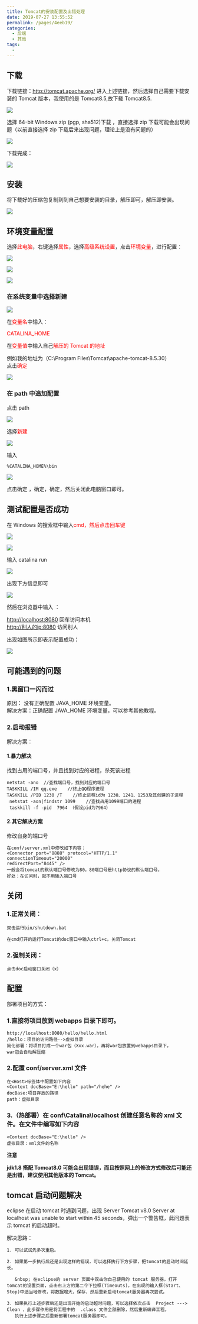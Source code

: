 ```yaml
---
title: Tomcat的安装配置及出错处理
date: 2019-07-27 13:55:52
permalink: /pages/4eeb19/
categories:
  - 后端
  - 其他
tags:
  -
---
```


## 下载

下载链接：<http://tomcat.apache.org/>
进入上述链接，然后选择自己需要下载安装的 Tomcat 版本，我使用的是 Tomcat8.5,故下载 Tomcat8.5.

<!-- ![](https://cdn.jsdelivr.net/gh/gujunling/PicGo-image/test/1722264-20190727133746563-398273770.png) -->

<!-- ![](https://gitee.com/gujunling/pic-go-image/raw/master/test/1722264-20190727133746563-398273770.png) -->

![](https://sweetheartjq.cn/images/52f27fbc1e9347d09858e40c0e470822.png)

选择 64-bit Windows zip (pgp, sha512)下载 ，直接选择 zip 下载可能会出现问题（以前直接选择 zip 下载后来出现问题，理论上是没有问题的）

<!-- ![](https://cdn.jsdelivr.net/gh/gujunling/PicGo-image/test/1722264-20200103141341351-597172873.png) -->

<!-- ![](https://gitee.com/gujunling/pic-go-image/raw/master/test/1722264-20200103141341351-597172873.png) -->

![](https://sweetheartjq.cn/images/3b4ff4c7e69f44f896dd97ca742d0519.png)

下载完成：

<!-- ![](https://cdn.jsdelivr.net/gh/gujunling/PicGo-image/test/1722264-20190727134533395-461412391.png) -->

<!-- ![](https://gitee.com/gujunling/pic-go-image/raw/master/test/1722264-20190727134533395-461412391.png) -->

![](https://sweetheartjq.cn/images/3453123a5b3e4d47b0cf417e3fd5bb56.png)

## 安装

将下载好的压缩包复制到到自己想要安装的目录，解压即可，解压即安装。

<!-- ![](https://cdn.jsdelivr.net/gh/gujunling/PicGo-image/test/1722264-20190727134556661-637872403.png) -->

<!-- ![](https://gitee.com/gujunling/pic-go-image/raw/master/test/1722264-20190727134556661-637872403.png) -->

![](https://sweetheartjq.cn/images/908a733961d3410b8775baa8a8dc467c.png)

## 环境变量配置

选择<font color = red >此电脑</font>，右键选择<font color = red >属性</font>，选择<font color = red >高级系统设置</font>，点击<font color = red >环境变量</font>，进行配置：

<!-- ![](https://cdn.jsdelivr.net/gh/gujunling/PicGo-image/test/1722264-20190727134610779-89818729.png) -->

<!-- ![](https://gitee.com/gujunling/pic-go-image/raw/master/test/1722264-20190727134610779-89818729.png) -->

![](https://sweetheartjq.cn/images/c32e36df73794901927a9b8a4ab7e480.png)

<!-- ![](https://cdn.jsdelivr.net/gh/gujunling/PicGo-image/test/1722264-20190727134618958-466997541.png) -->

<!-- ![](https://gitee.com/gujunling/pic-go-image/raw/master/test/1722264-20190727134618958-466997541.png) -->

![](https://sweetheartjq.cn/images/44db00733f604d11a2fc359af1b7c6c9.png)

<!-- ![](https://cdn.jsdelivr.net/gh/gujunling/PicGo-image/test/1722264-20190727134624717-1058297757.png) -->

<!-- ![](https://gitee.com/gujunling/pic-go-image/raw/master/test/1722264-20190727134624717-1058297757.png) -->

![](https://sweetheartjq.cn/images/6d7cc3272624496ab8eaf386c5fd9b04.png)

### 在系统变量中选择新建

<!-- ![](https://cdn.jsdelivr.net/gh/gujunling/PicGo-image/test/1722264-20190727134642209-76606195.png) -->

<!-- ![](https://gitee.com/gujunling/pic-go-image/raw/master/test/1722264-20190727134642209-76606195.png) -->

![](https://sweetheartjq.cn/images/729733ce1f534e82b9075406841f2cca.png)

在<font color = red >变量名</font>中输入：

<font color= red >CATALINA_HOME</font>

在<font color= red >变量值</font>中输入自己<font color = red >解压的 Tomcat 的地址</font>

例如我的地址为（C:\Program Files\Tomcat\apache-tomcat-8.5.30）  
点击<font color= red>确定</font>

<!-- ![](https://cdn.jsdelivr.net/gh/gujunling/PicGo-image/test/1722264-20190727134705456-913750370.png) -->

<!-- ![](https://gitee.com/gujunling/pic-go-image/raw/master/test/1722264-20190727134705456-913750370.png) -->

![](https://sweetheartjq.cn/images/425f959aa197456184ad2b290981bcae.png)

### 在 path 中追加配置

点击 path

<!-- ![](https://cdn.jsdelivr.net/gh/gujunling/PicGo-image/test/1722264-20190727134803109-330506514.png) -->

<!-- ![](https://gitee.com/gujunling/pic-go-image/raw/master/test/1722264-20190727134803109-330506514.png) -->

![](https://sweetheartjq.cn/images/9124920ba1b948afb4eb968dd8ce2324.png)

选择<font color = red >新建</font>

<!-- ![](https://cdn.jsdelivr.net/gh/gujunling/PicGo-image/test/1722264-20190727134823291-1656317876.png) -->

<!-- ![](https://gitee.com/gujunling/pic-go-image/raw/master/test/1722264-20190727134823291-1656317876.png) -->

![](https://sweetheartjq.cn/images/b87a30a436f3437cad7b47d4d66e9e48.png)

输入

    %CATALINA_HOME%\bin

<!-- ![](https://cdn.jsdelivr.net/gh/gujunling/PicGo-image/test/1722264-20190727134857018-1707022752.png) -->

<!-- ![](https://gitee.com/gujunling/pic-go-image/raw/master/test/1722264-20190727134857018-1707022752.png) -->

![](https://sweetheartjq.cn/images/a871e23939b8449d9407339c3807dfeb.png)

点击确定 ，确定，确定，然后关闭此电脑窗口即可。

## 测试配置是否成功

在 Windows 的搜索框中输入<font color = red >cmd，然后点击回车键</font>

<!-- ![](https://cdn.jsdelivr.net/gh/gujunling/PicGo-image/test/1722264-20190727134920908-1745903831.png) -->

<!-- ![](https://gitee.com/gujunling/pic-go-image/raw/master/test/1722264-20190727134920908-1745903831.png) -->

![](https://sweetheartjq.cn/images/c187751a43ed428e8ae8044ba5a4a48c.png)

<!-- ![](https://cdn.jsdelivr.net/gh/gujunling/PicGo-image/test/1722264-20190727134933371-217971768.png) -->

<!-- ![](https://gitee.com/gujunling/pic-go-image/raw/master/test/1722264-20190727134933371-217971768.png) -->

![](https://sweetheartjq.cn/images/4a2f9d18e9be4f18920b67b0da19bb6b.png)

输入
catalina run

<!-- ![](https://cdn.jsdelivr.net/gh/gujunling/PicGo-image/test/1722264-20190727134959608-298558784.png) -->

<!-- ![](https://gitee.com/gujunling/pic-go-image/raw/master/test/1722264-20190727134959608-298558784.png) -->

![](https://sweetheartjq.cn/images/80b5725b374b480bbbf2cc927465d17a.png)

出现下方信息即可

<!-- ![](https://cdn.jsdelivr.net/gh/gujunling/PicGo-image/test/1722264-20190727135008728-656254912.png) -->

<!-- ![](https://gitee.com/gujunling/pic-go-image/raw/master/test/1722264-20190727135008728-656254912.png) -->

![](https://sweetheartjq.cn/images/e120b83ac1eb4f5b8c935c81c5e9c13d.png)

然后在浏览器中输入 ：

<http://localhost:8080> 回车访问本机  
<http://别人的ip:8080> 访问别人

出现如图所示即表示配置成功：

<!-- ![](https://cdn.jsdelivr.net/gh/gujunling/PicGo-image/test/1722264-20190727135029215-1883857490.png) -->

<!-- ![](https://gitee.com/gujunling/pic-go-image/raw/master/test/1722264-20190727135029215-1883857490.png) -->

![](https://sweetheartjq.cn/images/44b0991969944201a1d192e577a6344d.png)

## 可能遇到的问题

### 1.黑窗口一闪而过

原因： 没有正确配置 JAVA_HOME 环境变量。  
解决方案：正确配置 JAVA_HOME 环境变量，可以参考其他教程。

### 2.启动报错

解决方案：

#### 1.暴力解决

找到占用的端口号，并且找到对应的进程，杀死该进程

    netstat -ano  //查找端口号，找到对应的端口号
    TASKKILL /IM qq.exe    //终止QQ程序进程
    TASKKILL /PID 1230 /T    //终止进程id为 1230、1241、1253及其创建的子进程
     netstat -aon|findstr 1099    //查找占用1099端口的进程
     taskkill -f -pid  7964 （假设pid为7964）

#### 2.其它解决方案

修改自身的端口号

    在conf/server.xml中修改如下内容：
    <Connector port="8888" protocol="HTTP/1.1"
    connectionTimeout="20000"
    redirectPort="8445" />
    一般会将tomcat的默认端口号修改为80。80端口号是http协议的默认端口号。
    好处：在访问时，就不用输入端口号

## 关闭

### 1.正常关闭：

```
双击运行bin/shutdown.bat

在cmd打开的运行Tomcat的doc窗口中输入ctrl+c，关闭Tomcat
```

### 2.强制关闭：

```
点击doc启动窗口关闭（x）
```

## 配置

部署项目的方式：

### 1.直接将项目放到 webapps 目录下即可。

    http://localhost:8080/hello/hello.html
    /hello：项目的访问路径-->虚拟目录
    简化部署：将项目打成一个war包（Xxx.war），再将war包放置到webapps目录下。
    war包会自动解压缩

### 2.配置 conf/server.xml 文件

    在<Host>标签体中配置如下内容
    <Context docBase="E:\hello" path="/hehe" />
    docBase:项目存放的路径
    path：虚拟目录

### 3.（热部署）在 conf\Catalina\localhost 创建任意名称的 xml 文件。在文件中编写如下内容

    <Context docBase="E:\hello" />
    虚拟目录：xml文件的名称

**注意**

**jdk1.8 搭配 Tomcat8.0 可能会出现错误，而且按照网上的修改方式修改后可能还是出错，建议使用其他版本的 Tomcat。**

## tomcat 启动问题解决

eclipse 在启动 tomcat 时遇到问题，出现 Server Tomcat v8.0 Server at localhost was unable to start within 45 seconds，弹出一个警告框，此问题表示 tomcat 的启动超时。

解决思路：

```
1. 可以试试先多次重启。

2. 如果第一步执行后还是出现这样的错误，可以选择执行下方步骤，把tomcat的启动时间延长。

   &nbsp; 在eclipse的 server 页面中双击你自己使用的 tomcat 服务器，打开tomcat的设置页面，点击右上方的第二个下拉框(Timeouts)，在出现的输入框(Start、Stop)中适当地修改，将数据增大，保存，然后重新启动tomcat服务器再次尝试。

3. 如果执行上述步骤后还是出现开始的启动超时问题，可以选择依次点击  Project ---> Clean ，此步骤作用是将工程中的  .class 文件全部删除，然后重新编译工程。
   执行上述步骤之后重新部署tomcat服务器即可。
```
